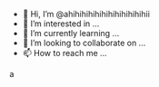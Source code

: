 - 👋 Hi, I’m @ahihihihihihihihihihihihii
- 👀 I’m interested in ...
- 🌱 I’m currently learning ...
- 💞️ I’m looking to collaborate on ...
- 📫 How to reach me ...

<!---
ahihihihihihihihihihihihii/ahihihihihihihihihihihihii is a ✨ special ✨ repository because its `README.md` (this file) appears on your GitHub profile.
You can click the Preview link to take a look at your changes.
--->a


